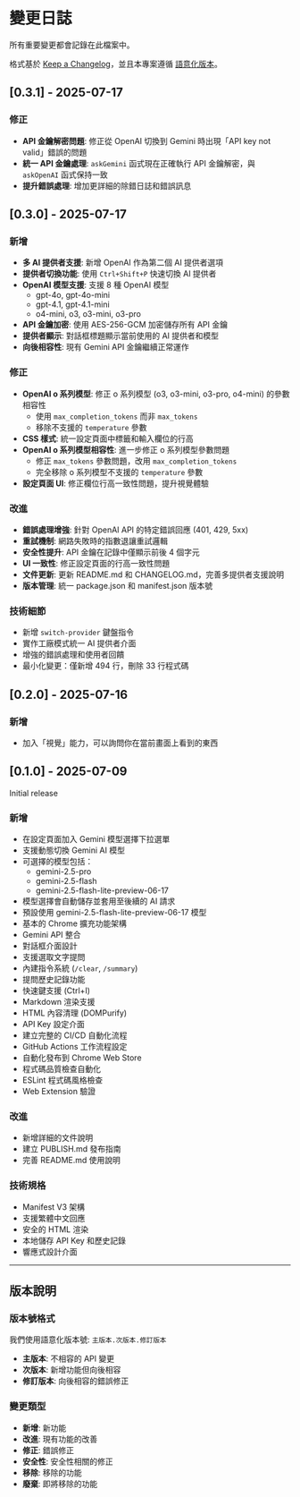 # 變更日誌

所有重要變更都會記錄在此檔案中。

格式基於 [Keep a Changelog](https://keepachangelog.com/zh-TW/1.0.0/)，並且本專案遵循 [語意化版本](https://semver.org/lang/zh-TW/)。

## [0.3.1] - 2025-07-17

### 修正

- **API 金鑰解密問題**: 修正從 OpenAI 切換到 Gemini 時出現「API key not valid」錯誤的問題
- **統一 API 金鑰處理**: `askGemini` 函式現在正確執行 API 金鑰解密，與 `askOpenAI` 函式保持一致
- **提升錯誤處理**: 增加更詳細的除錯日誌和錯誤訊息

## [0.3.0] - 2025-07-17

### 新增

- **多 AI 提供者支援**: 新增 OpenAI 作為第二個 AI 提供者選項
- **提供者切換功能**: 使用 `Ctrl+Shift+P` 快速切換 AI 提供者
- **OpenAI 模型支援**: 支援 8 種 OpenAI 模型
  - gpt-4o, gpt-4o-mini
  - gpt-4.1, gpt-4.1-mini
  - o4-mini, o3, o3-mini, o3-pro
- **API 金鑰加密**: 使用 AES-256-GCM 加密儲存所有 API 金鑰
- **提供者顯示**: 對話框標題顯示當前使用的 AI 提供者和模型
- **向後相容性**: 現有 Gemini API 金鑰繼續正常運作

### 修正

- **OpenAI o 系列模型**: 修正 o 系列模型 (o3, o3-mini, o3-pro, o4-mini) 的參數相容性
  - 使用 `max_completion_tokens` 而非 `max_tokens`
  - 移除不支援的 `temperature` 參數
- **CSS 樣式**: 統一設定頁面中標籤和輸入欄位的行高
- **OpenAI o 系列模型相容性**: 進一步修正 o 系列模型參數問題
  - 修正 `max_tokens` 參數問題，改用 `max_completion_tokens`
  - 完全移除 o 系列模型不支援的 `temperature` 參數
- **設定頁面 UI**: 修正欄位行高一致性問題，提升視覺體驗

### 改進

- **錯誤處理增強**: 針對 OpenAI API 的特定錯誤回應 (401, 429, 5xx)
- **重試機制**: 網路失敗時的指數退讓重試邏輯
- **安全性提升**: API 金鑰在記錄中僅顯示前後 4 個字元
- **UI 一致性**: 修正設定頁面的行高一致性問題
- **文件更新**: 更新 README.md 和 CHANGELOG.md，完善多提供者支援說明
- **版本管理**: 統一 package.json 和 manifest.json 版本號

### 技術細節

- 新增 `switch-provider` 鍵盤指令
- 實作工廠模式統一 AI 提供者介面
- 增強的錯誤處理和使用者回饋
- 最小化變更：僅新增 494 行，刪除 33 行程式碼

## [0.2.0] - 2025-07-16

### 新增

- 加入「視覺」能力，可以詢問你在當前畫面上看到的東西

## [0.1.0] - 2025-07-09

Initial release

### 新增

- 在設定頁面加入 Gemini 模型選擇下拉選單
- 支援動態切換 Gemini AI 模型
- 可選擇的模型包括：
  - gemini-2.5-pro
  - gemini-2.5-flash
  - gemini-2.5-flash-lite-preview-06-17
- 模型選擇會自動儲存並套用至後續的 AI 請求
- 預設使用 gemini-2.5-flash-lite-preview-06-17 模型
- 基本的 Chrome 擴充功能架構
- Gemini API 整合
- 對話框介面設計
- 支援選取文字提問
- 內建指令系統 (`/clear`, `/summary`)
- 提問歷史記錄功能
- 快速鍵支援 (Ctrl+I)
- Markdown 渲染支援
- HTML 內容清理 (DOMPurify)
- API Key 設定介面
- 建立完整的 CI/CD 自動化流程
- GitHub Actions 工作流程設定
- 自動化發布到 Chrome Web Store
- 程式碼品質檢查自動化
- ESLint 程式碼風格檢查
- Web Extension 驗證

### 改進

- 新增詳細的文件說明
- 建立 PUBLISH.md 發布指南
- 完善 README.md 使用說明

### 技術規格

- Manifest V3 架構
- 支援繁體中文回應
- 安全的 HTML 渲染
- 本地儲存 API Key 和歷史記錄
- 響應式設計介面

---

## 版本說明

### 版本號格式

我們使用語意化版本號: `主版本.次版本.修訂版本`

- **主版本**: 不相容的 API 變更
- **次版本**: 新增功能但向後相容
- **修訂版本**: 向後相容的錯誤修正

### 變更類型

- **新增**: 新功能
- **改進**: 現有功能的改善
- **修正**: 錯誤修正
- **安全性**: 安全性相關的修正
- **移除**: 移除的功能
- **廢棄**: 即將移除的功能
